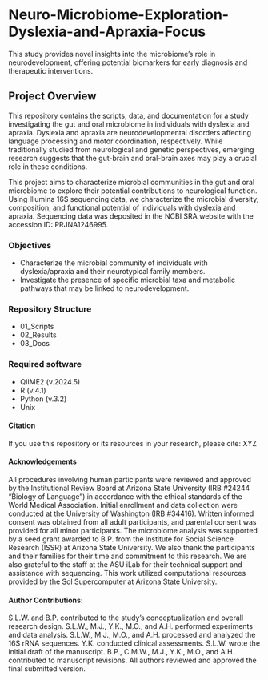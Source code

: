 # Neuro-Microbiome-Exploration-Dyslexia-and-Apraxia-Focus
This study provides novel insights into the microbiome’s role in neurodevelopment, offering potential biomarkers for early diagnosis and therapeutic interventions.

## Project Overview
This repository contains the scripts, data, and documentation for a study investigating the gut and oral microbiome in individuals with dyslexia and apraxia. Dyslexia and apraxia are neurodevelopmental disorders affecting language processing and motor coordination, respectively. While traditionally studied from neurological and genetic perspectives, emerging research suggests that the gut-brain and oral-brain axes may play a crucial role in these conditions.

This project aims to characterize microbial communities in the gut and oral microbiome to explore their potential contributions to neurological function. Using Illumina 16S sequencing data, we characterize the microbial diversity, composition, and functional potential of individuals with dyslexia and apraxia. Sequencing data was deposited in the NCBI SRA website with the accession ID: PRJNA1246995. 

### Objectives 

- Characterize the microbial community of individuals with dyslexia/apraxia and their neurotypical family members.
- Investigate the presence of specific microbial taxa and metabolic pathways that may be linked to neurodevelopment.

### Repository Structure 
- 01_Scripts
- 02_Results
- 03_Docs

### Required software 
- QIIME2 (v.2024.5)
- R (v.4.1)
- Python (v.3.2)
- Unix

#### Citation
If you use this repository or its resources in your research, please cite: XYZ

#### Acknowledgements 
All procedures involving human participants were reviewed and approved by the Institutional Review Board at Arizona State University (IRB #24244 “Biology of Language”) in accordance with the ethical standards of the World Medical Association. Initial enrollment and data collection were conducted at the University of Washington (IRB #34416). Written informed consent was obtained from all adult participants, and parental consent was provided for all minor participants. The microbiome analysis was supported by a seed grant awarded to B.P. from the Institute for Social Science Research (ISSR) at Arizona State University. We also thank the participants and their families for their time and commitment to this research. We are also grateful to the staff at the ASU iLab for their technical support and assistance with sequencing. This work utilized computational resources provided by the Sol Supercomputer at Arizona State University.

#### Author Contributions:
S.L.W. and B.P. contributed to the study’s conceptualization and overall research design. S.L.W., M.J., Y.K., M.O., and A.H. performed experiments and data analysis. S.L.W., M.J., M.O., and A.H. processed and analyzed the 16S rRNA sequences. Y.K. conducted clinical assessments. S.L.W. wrote the initial draft of the manuscript. B.P., C.M.W., M.J., Y.K., M.O., and A.H. contributed to manuscript revisions. All authors reviewed and approved the final submitted version.

